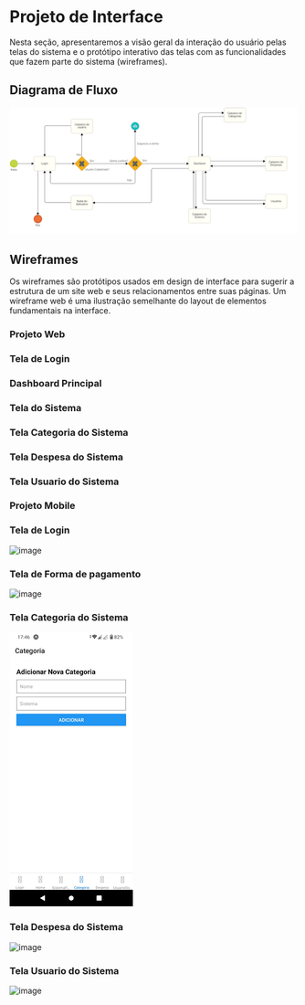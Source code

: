 # Projeto de Interface

Nesta seção, apresentaremos a visão geral da interação do usuário pelas telas do sistema e o protótipo interativo das telas com as funcionalidades que fazem parte do sistema (wireframes).

## Diagrama de Fluxo

![Diagrama de Arquitetura](img/DiagramaFluxoSistemaFinanceiro.png)

## Wireframes

Os wireframes são protótipos usados em design de interface para sugerir a estrutura de um site web e seus relacionamentos entre suas páginas. Um wireframe web é uma ilustração semelhante do layout de elementos fundamentais na interface.

### Projeto Web
### Tela de Login


### Dashboard Principal


### Tela do Sistema


### Tela Categoria do Sistema


### Tela Despesa do Sistema


### Tela Usuario do Sistema

### Projeto Mobile
### Tela de Login
![image](https://github.com/ICEI-PUC-Minas-PMV-ADS/pmv-ads-2024-1-e4-proj-dad-t2-sistema-financeiro/assets/114113443/0924fbec-f6d6-4689-b7e9-f5aab5b30055)

### Tela de Forma de pagamento 
![image](https://github.com/ICEI-PUC-Minas-PMV-ADS/pmv-ads-2024-1-e4-proj-dad-t2-sistema-financeiro/assets/114113443/feb32c06-2428-4b75-b623-32b887a7072b)

### Tela Categoria do Sistema
![image](img/TelaCategoriaMobileNova.png)

### Tela Despesa do Sistema
![image](https://github.com/ICEI-PUC-Minas-PMV-ADS/pmv-ads-2024-1-e4-proj-dad-t2-sistema-financeiro/assets/114113443/a8502101-fc59-41e0-8f6f-65574c15ce69)


### Tela Usuario do Sistema
![image](https://github.com/ICEI-PUC-Minas-PMV-ADS/pmv-ads-2024-1-e4-proj-dad-t2-sistema-financeiro/assets/114113443/56b8b0a7-70f1-4440-85f0-45530f4ff1a2)










